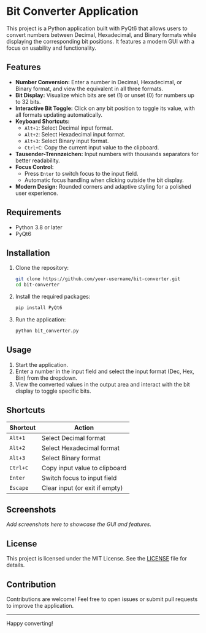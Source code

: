 # Bit Converter Application

This project is a Python application built with PyQt6 that allows users to convert numbers between Decimal, Hexadecimal, and Binary formats while displaying the corresponding bit positions. It features a modern GUI with a focus on usability and functionality.

## Features

- **Number Conversion:** Enter a number in Decimal, Hexadecimal, or Binary format, and view the equivalent in all three formats.
- **Bit Display:** Visualize which bits are set (1) or unset (0) for numbers up to 32 bits.
- **Interactive Bit Toggle:** Click on any bit position to toggle its value, with all formats updating automatically.
- **Keyboard Shortcuts:**
  - `Alt+1`: Select Decimal input format.
  - `Alt+2`: Select Hexadecimal input format.
  - `Alt+3`: Select Binary input format.
  - `Ctrl+C`: Copy the current input value to the clipboard.
- **Tausender-Trennzeichen:** Input numbers with thousands separators for better readability.
- **Focus Control:**
  - Press `Enter` to switch focus to the input field.
  - Automatic focus handling when clicking outside the bit display.
- **Modern Design:** Rounded corners and adaptive styling for a polished user experience.

## Requirements

- Python 3.8 or later
- PyQt6

## Installation

1. Clone the repository:
   ```bash
   git clone https://github.com/your-username/bit-converter.git
   cd bit-converter
   ```
2. Install the required packages:
   ```bash
   pip install PyQt6
   ```
3. Run the application:
   ```bash
   python bit_converter.py
   ```

## Usage

1. Start the application.
2. Enter a number in the input field and select the input format (Dec, Hex, Bin) from the dropdown.
3. View the converted values in the output area and interact with the bit display to toggle specific bits.

## Shortcuts

| Shortcut       | Action                      |
|----------------|-----------------------------|
| `Alt+1`        | Select Decimal format       |
| `Alt+2`        | Select Hexadecimal format   |
| `Alt+3`        | Select Binary format        |
| `Ctrl+C`       | Copy input value to clipboard |
| `Enter`        | Switch focus to input field |
| `Escape`       | Clear input (or exit if empty) |

## Screenshots

*Add screenshots here to showcase the GUI and features.*

## License

This project is licensed under the MIT License. See the [LICENSE](LICENSE) file for details.

## Contribution

Contributions are welcome! Feel free to open issues or submit pull requests to improve the application.

---

Happy converting!

